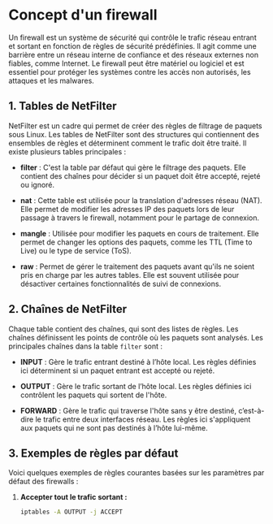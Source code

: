 # Concept d'un firewall

Un firewall est un système de sécurité qui contrôle le trafic réseau entrant et sortant en fonction de règles de sécurité prédéfinies. Il agit comme une barrière entre un réseau interne de confiance et des réseaux externes non fiables, comme Internet. Le firewall peut être matériel ou logiciel et est essentiel pour protéger les systèmes contre les accès non autorisés, les attaques et les malwares.

## 1. Tables de NetFilter

NetFilter est un cadre qui permet de créer des règles de filtrage de paquets sous Linux. Les tables de NetFilter sont des structures qui contiennent des ensembles de règles et déterminent comment le trafic doit être traité. Il existe plusieurs tables principales :

- **filter** : C'est la table par défaut qui gère le filtrage des paquets. Elle contient des chaînes pour décider si un paquet doit être accepté, rejeté ou ignoré.

- **nat** : Cette table est utilisée pour la translation d'adresses réseau (NAT). Elle permet de modifier les adresses IP des paquets lors de leur passage à travers le firewall, notamment pour le partage de connexion.

- **mangle** : Utilisée pour modifier les paquets en cours de traitement. Elle permet de changer les options des paquets, comme les TTL (Time to Live) ou le type de service (ToS).

- **raw** : Permet de gérer le traitement des paquets avant qu'ils ne soient pris en charge par les autres tables. Elle est souvent utilisée pour désactiver certaines fonctionnalités de suivi de connexions.

## 2. Chaînes de NetFilter

Chaque table contient des chaînes, qui sont des listes de règles. Les chaînes définissent les points de contrôle où les paquets sont analysés. Les principales chaînes dans la table `filter` sont :

- **INPUT** : Gère le trafic entrant destiné à l’hôte local. Les règles définies ici déterminent si un paquet entrant est accepté ou rejeté.

- **OUTPUT** : Gère le trafic sortant de l’hôte local. Les règles définies ici contrôlent les paquets qui sortent de l'hôte.

- **FORWARD** : Gère le trafic qui traverse l'hôte sans y être destiné, c’est-à-dire le trafic entre deux interfaces réseau. Les règles ici s'appliquent aux paquets qui ne sont pas destinés à l’hôte lui-même.

## 3. Exemples de règles par défaut

Voici quelques exemples de règles courantes basées sur les paramètres par défaut des firewalls :

1. **Accepter tout le trafic sortant :**
   ```bash
   iptables -A OUTPUT -j ACCEPT
